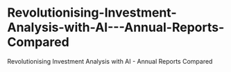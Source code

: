 # Revolutionising-Investment-Analysis-with-AI---Annual-Reports-Compared
Revolutionising Investment Analysis with AI - Annual Reports Compared
